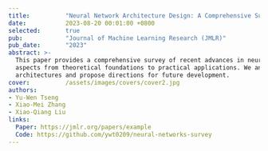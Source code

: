 ```yaml
---
title:          "Neural Network Architecture Design: A Comprehensive Survey from Theory to Practice"
date:           2023-08-20 00:01:00 +0800
selected:       true
pub:            "Journal of Machine Learning Research (JMLR)"
pub_date:       "2023"
abstract: >-
  This paper provides a comprehensive survey of recent advances in neural network architecture design, covering various 
  aspects from theoretical foundations to practical applications. We analyze the advantages and disadvantages of different 
  architectures and propose directions for future development.
cover:          /assets/images/covers/cover2.jpg
authors:
- Yu-Wen Tseng
- Xiao-Mei Zhang
- Xiao-Qiang Liu
links:
  Paper: https://jmlr.org/papers/example
  Code: https://github.com/ywt0209/neural-networks-survey
---
```

